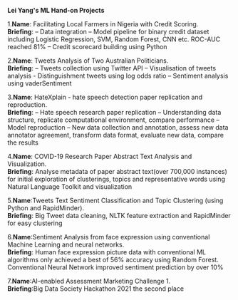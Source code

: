 **Lei Yang's ML Hand-on Projects**

1.**Name**: Facilitating Local Farmers in Nigeria with Credit Scoring.   
  **Briefing**: –	Data integration
                –	Model pipeline for binary credit dataset including Logistic Regression, SVM, Random Forest, CNN etc. ROC-AUC reached 81% 
                –	Credit scorecard building using Python  

2.**Name**: Tweets Analysis of Two Australian Politicians.   
  **Briefing**: –	Tweets collection using Twitter API
                –	Visualisation of tweets analysis
                -       Distinguishment tweets using log odds ratio 
                –	Sentiment analysis using vaderSentiment 
                
3.**Name**: HateXplain - hate speech detection paper replication and reproduction.   
  **Briefing**: –	Hate speech research paper replication 
                –	Understanding data structure, replicate computational environment, compare performance
                –	Model reproduction
                –	New data collection and annotation, assess new data annotator agreement, transform data format, evaluate new data, compare the results

4.**Name**: COVID-19 Research Paper Abstract Text Analysis and Visualization.   
  **Briefing**: Analyse metadata of paper abstract text(over 700,000 instances) for initial exploration of clusterings, topics and representative words using Natural Language Toolkit and visualization 

5.**Name**:Tweets Text Sentiment Classification and Topic Clustering (using Python and RapidMinder).      
  **Briefing**: Big Tweet data cleaning, NLTK feature extraction and RapidMinder for easy clustering

6.**Name**:Sentiment Analysis from face expression using conventional Machine Learning and neural networks.      
  **Briefing**: Human face expression picture data with conventional ML algorithms only achieved a best of 56% accuracy using Random Forest. Conventional Neural Network improved sentiment prediction by over 10%

7.**Name**:AI-enabled Assessment Marketing Challenge 1.     
  **Briefing**:Big Data Society Hackathon 2021 the second place
